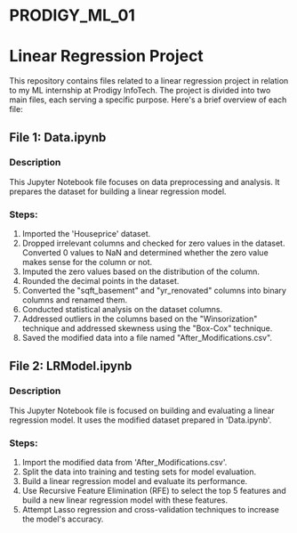 # PRODIGY_ML_01
# Linear Regression Project

This repository contains files related to a linear regression project in relation to my ML internship at Prodigy InfoTech. The project is divided into two main files, each serving a specific purpose. Here's a brief overview of each file:

## File 1: Data.ipynb

### Description
This Jupyter Notebook file focuses on data preprocessing and analysis. It prepares the dataset for building a linear regression model.

### Steps:
1. Imported the 'Houseprice' dataset.
2. Dropped irrelevant columns and checked for zero values in the dataset. Converted 0 values to NaN and determined whether the zero value makes sense for the column or not.
3. Imputed the zero values based on the distribution of the column.
4. Rounded the decimal points in the dataset.
5. Converted the "sqft_basement" and "yr_renovated" columns into binary columns and renamed them.
6. Conducted statistical analysis on the dataset columns.
7. Addressed outliers in the columns based on the "Winsorization" technique and addressed skewness using the "Box-Cox" technique.
8. Saved the modified data into a file named "After_Modifications.csv".

## File 2: LRModel.ipynb

### Description
This Jupyter Notebook file is focused on building and evaluating a linear regression model. It uses the modified dataset prepared in 'Data.ipynb'.

### Steps:
1. Import the modified data from 'After_Modifications.csv'.
2. Split the data into training and testing sets for model evaluation.
3. Build a linear regression model and evaluate its performance.
4. Use Recursive Feature Elimination (RFE) to select the top 5 features and build a new linear regression model with these features.
5. Attempt Lasso regression and cross-validation techniques to increase the model's accuracy.

